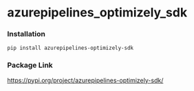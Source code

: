 # azurepipelines_optimizely_sdk

### Installation 
```
pip install azurepipelines-optimizely-sdk
```

### Package Link
https://pypi.org/project/azurepipelines-optimizely-sdk/ 
